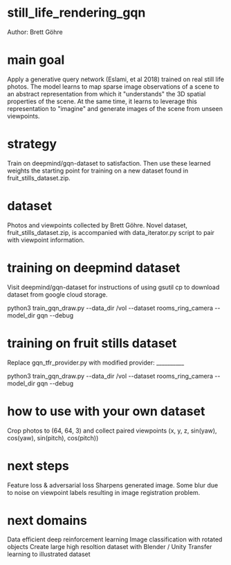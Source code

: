 # still_life_rendering_gqn
Author: Brett Göhre

# main goal
Apply a generative query network (Eslami, et al 2018) trained on real still life photos. The model learns to map sparse image observations of a scene to an abstract representation from which it "understands" the 3D spatial properties of the scene. At the same time, it learns to leverage this representation to "imagine" and generate images of the scene from unseen viewpoints.

# strategy
Train on deepmind/gqn-dataset to satisfaction. Then use these learned weights the starting point for training on a new dataset found in fruit_stills_dataset.zip.

# dataset
Photos and viewpoints collected by Brett Göhre. Novel dataset, fruit_stills_dataset.zip, is accompanied with data_iterator.py script to pair with viewpoint information.

# training on deepmind dataset
Visit deepmind/gqn-dataset for instructions of using gsutil cp to download dataset from google cloud storage.

python3 train_gqn_draw.py --data_dir /vol --dataset rooms_ring_camera --model_dir gqn --debug

# training on fruit stills dataset
Replace gqn_tfr_provider.py with modified provider: __________

python3 train_gqn_draw.py --data_dir /vol --dataset rooms_ring_camera --model_dir gqn --debug

# how to use with your own dataset
Crop photos to (64, 64, 3) and collect paired viewpoints (x, y, z, sin(yaw), cos(yaw), sin(pitch), cos(pitch))

# next steps
Feature loss & adversarial loss
Sharpens generated image. Some blur due to noise on viewpoint labels resulting in image registration problem.

# next domains
Data efficient deep reinforcement learning
Image classification with rotated objects
Create large high resoltion dataset with Blender / Unity
Transfer learning to illustrated dataset


